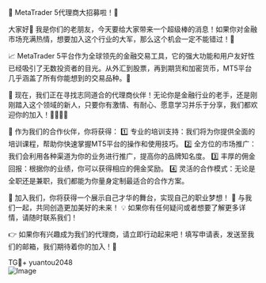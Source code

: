 🎉 MetaTrader 5代理商大招募啦！🚀

大家好👋 我是你们的老朋友，今天要给大家带来一个超级棒的消息！如果你对金融市场充满热情，想要加入这个行业的大军，那么这个机会一定不能错过！💼

📈 MetaTrader 5平台作为全球领先的金融交易工具，它的强大功能和用户友好性已经吸引了无数投资者的目光。从外汇到股票，再到期货和加密货币，MT5平台几乎涵盖了所有你能想到的交易品种。🌈

🤝 现在，我们正在寻找志同道合的代理商伙伴！无论你是金融行业的老手，还是刚刚踏入这个领域的新人，只要你有激情、有耐心、愿意学习并乐于分享，我们都欢迎你的加入！👨‍🏫👩‍🏫

🌟 作为我们的合作伙伴，你将获得：
1️⃣ 专业的培训支持：我们将为你提供全面的培训课程，帮助你快速掌握MT5平台的操作和使用技巧。
2️⃣ 全方位的市场推广：我们会利用各种渠道为你的业务进行推广，提高你的品牌知名度。
3️⃣ 丰厚的佣金回报：根据你的业绩，你可以获得相应的佣金奖励。
4️⃣ 灵活的合作模式：无论是全职还是兼职，我们都能为你量身定制最适合的合作方案。

🎯 加入我们，你将获得一个展示自己才华的舞台，实现自己的职业梦想！
🤝 与我们一起，共同创造更加美好的未来！
💡 如果你有任何疑问或者想要了解更多详情，请随时联系我们！

👉 如果你有兴趣成为我们的代理商，请立即行动起来吧！填写申请表，发送至我们的邮箱，我们期待着你的加入！💌

TG💪+ yuantou2048  
![Image](https://github.com/user-attachments/assets/2e62504c-5fae-40f2-9b3c-f9505447adb8)